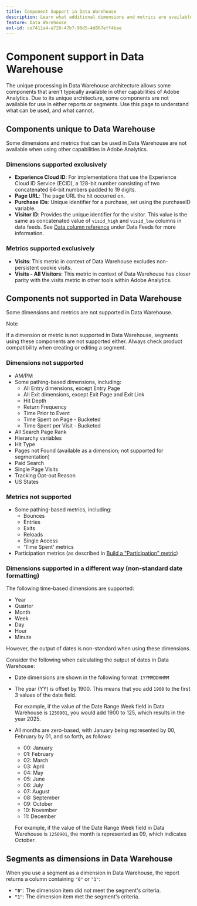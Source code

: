 ```yaml
---
title: Component Support in Data Warehouse
description: Learn what additional dimensions and metrics are available in Data Warehouse and what is not supported.
feature: Data Warehouse
exl-id: ce7411a4-a720-47b7-90d5-4d867eff4bae
---
```

# Component support in Data Warehouse

The unique processing in Data Warehouse architecture allows some components that aren't typically available in other capabilities of Adobe Analytics. Due to its unique architecture, some components are not available for use in either reports or segments. Use this page to understand what can be used, and what cannot.

## Components unique to Data Warehouse

Some dimensions and metrics that can be used in Data Warehouse are not available when using other capabilities in Adobe Analytics.

### Dimensions supported exclusively

* **Experience Cloud ID**: For implementations that use the Experience Cloud ID Service (ECID), a 128-bit number consisting of two concatenated 64-bit numbers padded to 19 digits.
* **Page URL**: The page URL the hit occurred on.
* **Purchase IDs**: Unique identifier for a purchase, set using the purchaseID variable.
* **Visitor ID**: Provides the unique identifier for the visitor. This value is the same as concatenated value of `visid_high` and `visid_low` columns in data feeds. See [Data column reference](../analytics-data-feed/c-df-contents/datafeeds-reference.md) under Data Feeds for more information.

### Metrics supported exclusively

* **Visits**: This metric in context of Data Warehouse excludes non-persistent cookie visits.
* **Visits - All Visitors**: This metric in context of Data Warehouse has closer parity with the visits metric in other tools within Adobe Analytics.

## Components not supported in Data Warehouse

Some dimensions and metrics are not supported in Data Warehouse.

>[!NOTE]
>
>If a dimension or metric is not supported in Data Warehouse, segments using these components are not supported either. Always check product compatibility when creating or editing a segment.

### Dimensions not supported

* AM/PM 
* Some pathing-based dimensions, including:
  * All Entry dimensions, except Entry Page
  * All Exit dimensions, except Exit Page and Exit Link
  * Hit Depth
  * Return Frequency
  * Time Prior to Event
  * Time Spent on Page - Bucketed
  * Time Spent per Visit - Bucketed
* All Search Page Rank
* Hierarchy variables
* Hit Type
* Pages not Found (available as a dimension; not supported for segmentation)
* Paid Search
* Single Page Visits
* Tracking Opt-out Reason
* US States

### Metrics not supported

* Some pathing-based metrics, including:
  * Bounces
  * Entries
  * Exits
  * Reloads
  * Single Access
  * 'Time Spent' metrics 
* Participation metrics (as described in [Build a "Participation" metric](/help/components/calculated-metrics/workflow/c-build-metrics/participation-metric.md))
   
### Dimensions supported in a different way (non-standard date formatting)

The following time-based dimensions are supported:

* Year
* Quarter
* Month
* Week
* Day
* Hour
* Minute

However, the output of dates is non-standard when using these dimensions. 

Consider the following when calculating the output of dates in Data Warehouse: 

* Date dimensions are shown in the following format: `1YYMMDDHHMM`

* The year (YY) is offset by 1900. This means that you add `1900` to the first 3 values of the date field. 

  For example, if the value of the Date Range Week field in Data Warehouse is `1250901`, you would add 1900 to 125, which results in the year 2025.

* All months are zero-based, with January being represented by 00, February by 01, and so forth, as follows:

  * 00: January
  * 01: February
  * 02: March
  * 03: April
  * 04: May
  * 05: June
  * 06: July
  * 07: August
  * 08: September
  * 09: October
  * 10: November
  * 11: December

  For example, if the value of the Date Range Week field in Data Warehouse is `1250901`, the month is represented as 09, which indicates October.




## Segments as dimensions in Data Warehouse

When you use a segment as a dimension in Data Warehouse, the report returns a column containing `"0"` or `"1"`:

* **`"0"`**: The dimension item did not meet the segment's criteria.
* **`"1"`**: The dimension item met the segment's criteria.
